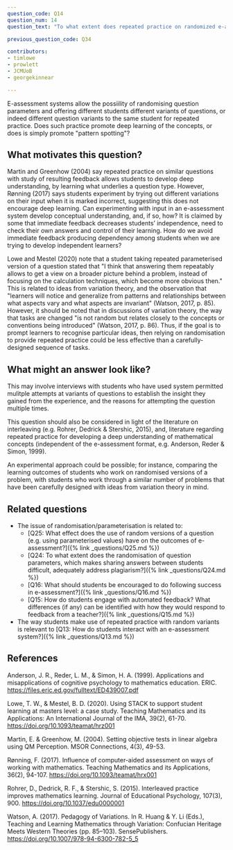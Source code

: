 ```yaml
---
question_code: Q14
question_num: 14
question_text: "To what extent does repeated practice on randomized e-assessment tasks encourage mathematics students to discover deep links between ideas? " 

previous_question_code: Q34

contributors: 
- timlowe
- prowlett
- JCMUoB
- georgekinnear

---
```



E-assessment systems allow the possiility of randomising question parameters and offering different students different variants of questions, or indeed different question variants to the same student for repeated practice. Does such practice promote deep learning of the concepts, or does is simply promote "pattern spotting"?




## What motivates this question?

Martin and Greenhow (2004) say repeated practice on similar questions with study of resulting feedback allows students to develop deep understanding, by learning what underlies a question type. However, Rønning (2017) says students experiment by trying out different variations on their input when it is marked incorrect, suggesting this does not encourage deep learning. Can experimenting with input in an e-assessment system develop conceptual understanding, and, if so, how? It is claimed by some that immediate feedback decreases students’ independence, need to check their own answers and control of their learning. How do we avoid immediate feedback producing dependency among students when we are trying to develop independent learners? 

Lowe and Mestel (2020) note that a student taking repeated parameterised version of a question stated that "I think that answering them repeatably allows to get a view on
a broader picture behind a problem, instead of focusing on the calculation techniques, which become
more obvious then." This is related to ideas from variation theory, and the observation that "learners will notice and generalize from patterns and relationships between what aspects vary and what aspects are invariant" (Watson, 2017, p. 85). However, it should be noted that in discussions of variation theory, the way that tasks are changed "is not random but relates closely to the concepts or conventions being introduced" (Watson, 2017, p. 86). Thus, if the goal is to prompt learners to recognise particular ideas, then relying on randomisation to provide repeated practice could be less effective than a carefully-designed sequence of tasks.

## What might an answer look like?

This may involve interviews with students who have used system permitted mulitple attempts at variants of questions to establish the insight they gained from the experience, and the reasons for attempting the question multiple times.

This question should also be considered in light of the literature on interleaving (e.g. Rohrer, Dedrick & Stershic, 2015), and, literature regarding repeated practice for developing a deep understanding of mathematical concepts (independent of the e-assessment format, e.g. Anderson, Reder & Simon, 1999).

An experimental approach could be possible; for instance, comparing the learning outcomes of students who work on randomised versions of a problem, with students who work through a similar number of problems that have been carefully designed with ideas from variation theory in mind.

## Related questions

* The issue of randomisation/parameterisation is related to:
  - [Q25: What effect does the use of random versions of a question (e.g. using parameterised values) have on the outcomes of e-assessment?]({% link _questions/Q25.md %})
  - [Q24: To what extent does the randomisation of question parameters, which makes sharing answers between students difficult, adequately address plagiarism?]({% link _questions/Q24.md %})
  - [Q16: What should students be encouraged to do following success in e-assessment?]({% link _questions/Q16.md %})
  - [Q15: How do students engage with automated feedback? What differences (if any) can be identified with how they would respond to feedback from a teacher?]({% link _questions/Q15.md %})
* The way students make use of repeated practice with random variants is relevant to [Q13: How do students interact with an e-assessment system?]({% link _questions/Q13.md %})

## References

<div class="reference_list" markdown="1">

Anderson, J. R., Reder, L. M., & Simon, H. A. (1999). Applications and misapplications of cognitive psychology to mathematics education. ERIC. <https://files.eric.ed.gov/fulltext/ED439007.pdf>

Lowe, T. W., & Mestel, B. D. (2020). Using STACK to support student learning at masters level: a case study. Teaching Mathematics and its Applications: An International Journal of the IMA, 39(2), 61-70. <https://doi.org/10.1093/teamat/hrz001>

Martin, E. & Greenhow, M. (2004). Setting objective tests in linear algebra using QM Perception. MSOR Connections, 4(3), 49-53. 

Rønning, F. (2017). Influence of computer-aided assessment on ways of working with mathematics. Teaching Mathematics and its Applications, 36(2), 94-107. <https://doi.org/10.1093/teamat/hrx001>

Rohrer, D., Dedrick, R. F., & Stershic, S. (2015). Interleaved practice improves mathematics learning. Journal of Educational Psychology, 107(3), 900. <https://doi.org/10.1037/edu0000001>

Watson, A. (2017). Pedagogy of Variations. In R. Huang & Y. Li (Eds.), Teaching and Learning Mathematics through Variation: Confucian Heritage Meets Western Theories (pp. 85–103). SensePublishers. <https://doi.org/10.1007/978-94-6300-782-5_5>

</div>
